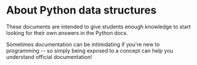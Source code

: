 # About Python data structures
These documents are intended to give students enough knowledge to start looking for
their own answers in the Python docs.

Sometimes documentation can be intimidating if you're new to programming -- so simply
being exposed to a concept can help you understand official documentation!
